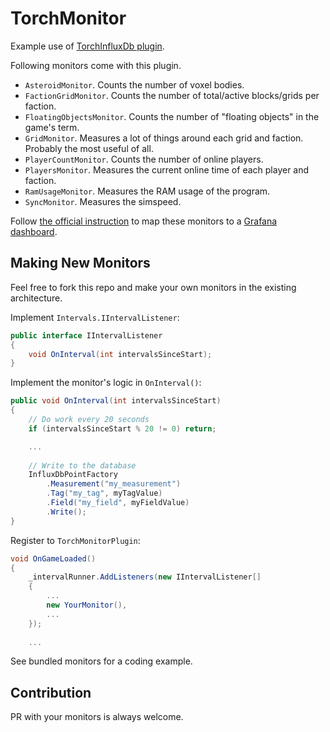 TorchMonitor
===

Example use of [TorchInfluxDb plugin](https://github.com/HnZGaming/TorchInfluxDb).

Following monitors come with this plugin.

- `AsteroidMonitor`. Counts the number of voxel bodies.
- `FactionGridMonitor`. Counts the number of total/active blocks/grids per faction.
- `FloatingObjectsMonitor`. Counts the number of "floating objects" in the game's term.
- `GridMonitor`. Measures a lot of things around each grid and faction. Probably the most useful of all.
- `PlayerCountMonitor`. Counts the number of online players.
- `PlayersMonitor`. Measures the current online time of each player and faction.
- `RamUsageMonitor`. Measures the RAM usage of the program.
- `SyncMonitor`. Measures the simspeed.

Follow [the official instruction](https://grafana.com/docs/grafana/latest/datasources/influxdb) to map these monitors to a [Grafana dashboard](https://grafana.com).

Making New Monitors
---

Feel free to fork this repo and make your own monitors in the existing architecture.

Implement `Intervals.IIntervalListener`:

```C#
public interface IIntervalListener
{
    void OnInterval(int intervalsSinceStart);
}
```

Implement the monitor's logic in `OnInterval()`:

```C#
public void OnInterval(int intervalsSinceStart)
{
    // Do work every 20 seconds
    if (intervalsSinceStart % 20 != 0) return;

    ...
    
    // Write to the database
    InfluxDbPointFactory
        .Measurement("my_measurement")
        .Tag("my_tag", myTagValue)
        .Field("my_field", myFieldValue)
        .Write();
}
```

Register to `TorchMonitorPlugin`:

```C#
void OnGameLoaded()
{
    _intervalRunner.AddListeners(new IIntervalListener[]
    {
        ...
        new YourMonitor(),
        ...
    });
    
    ...
```

See bundled monitors for a coding example.

Contribution
---

PR with your monitors is always welcome.
